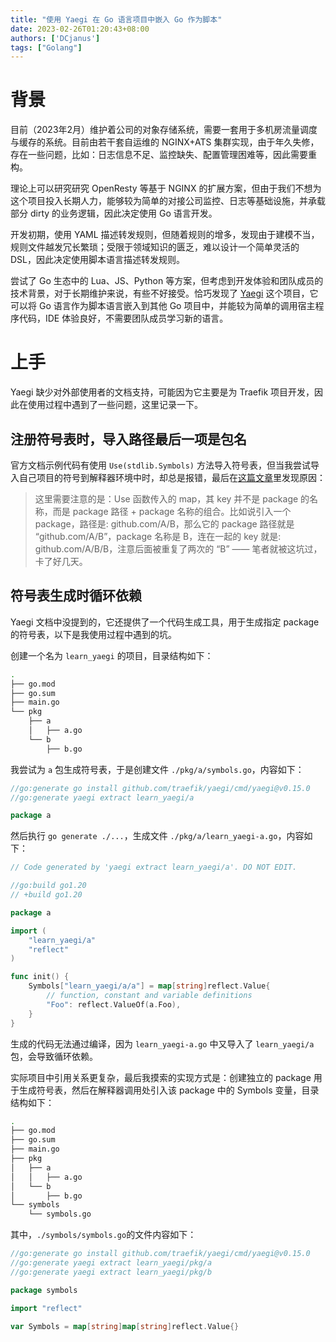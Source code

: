 ```yaml
---
title: "使用 Yaegi 在 Go 语言项目中嵌入 Go 作为脚本"
date: 2023-02-26T01:20:43+08:00
authors: ['DCjanus']
tags: ["Golang"]
---
```


# 背景

目前（2023年2月）维护着公司的对象存储系统，需要一套用于多机房流量调度与缓存的系统。目前由若干套自运维的 NGINX+ATS 集群实现，由于年久失修，存在一些问题，比如：日志信息不足、监控缺失、配置管理困难等，因此需要重构。

理论上可以研究研究 OpenResty 等基于 NGINX 的扩展方案，但由于我们不想为这个项目投入长期人力，能够较为简单的对接公司监控、日志等基础设施，并承载部分 dirty 的业务逻辑，因此决定使用 Go 语言开发。

开发初期，使用 YAML 描述转发规则，但随着规则的增多，发现由于建模不当，规则文件越发冗长繁琐；受限于领域知识的匮乏，难以设计一个简单灵活的 DSL，因此决定使用脚本语言描述转发规则。

尝试了 Go 生态中的 Lua、JS、Python 等方案，但考虑到开发体验和团队成员的技术背景，对于长期维护来说，有些不好接受。恰巧发现了 [Yaegi](https://github.com/traefik/yaegi) 这个项目，它可以将 Go 语言作为脚本语言嵌入到其他 Go 项目中，并能较为简单的调用宿主程序代码，IDE 体验良好，不需要团队成员学习新的语言。

# 上手

Yaegi 缺少对外部使用者的文档支持，可能因为它主要是为 Traefik 项目开发，因此在使用过程中遇到了一些问题，这里记录一下。

## 注册符号表时，导入路径最后一项是包名

官方文档示例代码有使用 `Use(stdlib.Symbols)` 方法导入符号表，但当我尝试导入自己项目的符号到解释器环境中时，却总是报错，最后在[这篇文章](https://segmentfault.com/a/1190000040875946)里发现原因：

> 这里需要注意的是：Use 函数传入的 map，其 key 并不是 package 的名称，而是 package 路径 + package 名称的组合。比如说引入一个 package，路径是: github.com/A/B，那么它的 package 路径就是 “github.com/A/B”，package 名称是 B，连在一起的 key 就是: github.com/A/B/B，注意后面被重复了两次的 “B” —— 笔者就被这坑过，卡了好几天。

## 符号表生成时循环依赖

Yaegi 文档中没提到的，它还提供了一个代码生成工具，用于生成指定 package 的符号表，以下是我使用过程中遇到的坑。

创建一个名为 `learn_yaegi` 的项目，目录结构如下：

```bash
.
├── go.mod
├── go.sum
├── main.go
└── pkg
    ├── a
    │   ├── a.go
    └── b
        ├── b.go
```

我尝试为 `a` 包生成符号表，于是创建文件 `./pkg/a/symbols.go`，内容如下：

```go
//go:generate go install github.com/traefik/yaegi/cmd/yaegi@v0.15.0
//go:generate yaegi extract learn_yaegi/a

package a
```

然后执行 `go generate ./...`，生成文件 `./pkg/a/learn_yaegi-a.go`，内容如下：

```go
// Code generated by 'yaegi extract learn_yaegi/a'. DO NOT EDIT.

//go:build go1.20
// +build go1.20

package a

import (
	"learn_yaegi/a"
	"reflect"
)

func init() {
	Symbols["learn_yaegi/a/a"] = map[string]reflect.Value{
		// function, constant and variable definitions
		"Foo": reflect.ValueOf(a.Foo),
	}
}
```

生成的代码无法通过编译，因为 `learn_yaegi-a.go` 中又导入了 `learn_yaegi/a` 包，会导致循环依赖。

实际项目中引用关系更复杂，最后我摸索的实现方式是：创建独立的 package 用于生成符号表，然后在解释器调用处引入该 package 中的 Symbols 变量，目录结构如下：

```bash
.
├── go.mod
├── go.sum
├── main.go
├── pkg
│   ├── a
│   │   ├── a.go
│   └── b
│       ├── b.go
└── symbols
    └── symbols.go
```

其中，`./symbols/symbols.go`的文件内容如下：

```go
//go:generate go install github.com/traefik/yaegi/cmd/yaegi@v0.15.0
//go:generate yaegi extract learn_yaegi/pkg/a
//go:generate yaegi extract learn_yaegi/pkg/b

package symbols

import "reflect"

var Symbols = map[string]map[string]reflect.Value{}
```